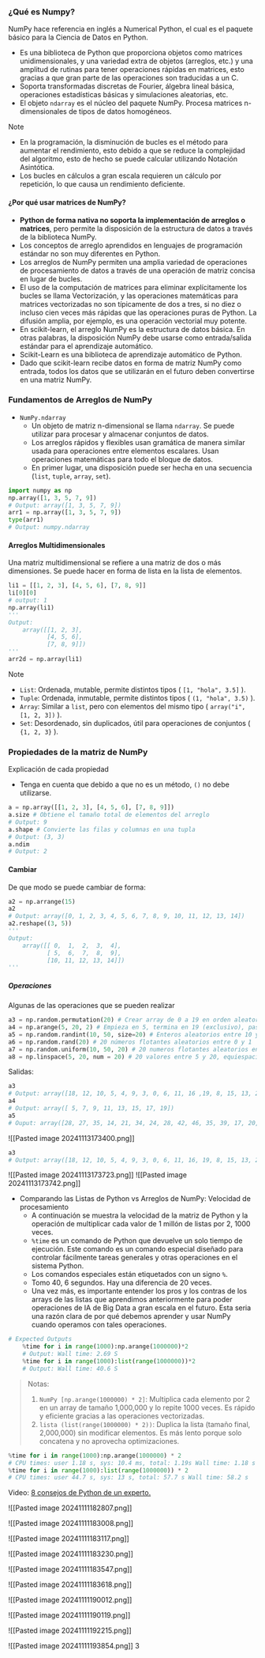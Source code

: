### ¿Qué es Numpy?
NumPy hace referencia en inglés a Numerical Python, el cual es el paquete básico para la Ciencia de Datos en Python.
- Es una biblioteca de Python que proporciona objetos como matrices unidimensionales, y una variedad extra de objetos (arreglos, etc.) y una amplitud de rutinas para tener operaciones rápidas en matrices, esto gracias a que gran parte de las operaciones son traducidas a un C. 
- Soporta transformadas discretas de Fourier, álgebra lineal básica, operaciones estadísticas básicas y simulaciones aleatorias, etc.
- El objeto `ndarray` es el núcleo del paquete NumPy. Procesa matrices n-dimensionales de tipos de datos homogéneos.
> [!NOTE]
> - En la programación, la disminución de bucles es el método para aumentar el rendimiento, esto debido a que se reduce la complejidad del algoritmo, esto de hecho se puede calcular utilizando Notación Asintótica.
> - Los bucles en cálculos a gran escala requieren un cálculo por repetición, lo que causa un rendimiento deficiente.
#### ¿Por qué usar matrices de NumPy?
- **Python de forma nativa no soporta la implementación de arreglos o matrices**, pero permite la disposición de la estructura de datos a través de la biblioteca NumPy.
- Los conceptos de arreglo aprendidos en lenguajes de programación estándar no son muy diferentes en Python. 
- Los arreglos de NumPy permiten una amplia variedad de operaciones de procesamiento de datos a través de una operación de matriz concisa en lugar de bucles.
- El uso de la computación de matrices para eliminar explícitamente los bucles se llama Vectorización, y las operaciones matemáticas para matrices vectorizadas no son típicamente de dos a tres, si no diez o incluso cien veces más rápidas que las operaciones puras de Python. La difusión amplia, por ejemplo, es una operación vectorial muy potente.
- En scikit-learn, el arreglo NumPy es la estructura de datos básica. En otras palabras, la disposición NumPy debe usarse como entrada/salida estándar para el aprendizaje automático.
- Scikit-Learn es una biblioteca de aprendizaje automático de Python. 
- Dado que scikit-learn recibe datos en forma de matriz NumPy como entrada, todos los datos que se utilizarán en el futuro deben convertirse en una matriz NumPy.
### Fundamentos de Arreglos de NumPy
- `NumPy.ndarray`
	- Un objeto de matriz n-dimensional se llama `ndarray`. Se puede utilizar para procesar y almacenar conjuntos de datos.
	- Los arreglos rápidos y flexibles usan gramática de manera similar usada para operaciones entre elementos escalares. Usan operaciones matemáticas para todo el bloque de datos.
	- En primer lugar, una disposición puede ser hecha en una secuencia (`list`, `tuple`, `array`, `set`).
``` Python
import numpy as np
np.array([1, 3, 5, 7, 9])
# Output: array([1, 3, 5, 7, 9])
arr1 = np.array([1, 3, 5, 7, 9])
type(arr1)
# Output: numpy.ndarray
```
#### Arreglos Multidimensionales
Una matriz multidimensional se refiere a una matriz de dos o más dimensiones. Se puede hacer en forma de lista en la lista de elementos.
``` Python
li1 = [[1, 2, 3], [4, 5, 6], [7, 8, 9]]
li[0][0]
# output: 1
np.array(li1)
'''
Output:
	array([[1, 2, 3],
		   [4, 5, 6],
		   [7, 8, 9]])
'''
arr2d = np.array(li1)
```

> [!NOTE]
>- `List`: Ordenada, mutable, permite distintos tipos ( `[1, "hola", 3.5]` ).
>- `Tuple`: Ordenada, inmutable, permite distintos tipos ( `(1, "hola", 3.5)` ).
>- `Array`: Similar a `list`, pero con elementos del mismo tipo ( `array("i", [1, 2, 3])` ).
>- `Set`: Desordenado, sin duplicados, útil para operaciones de conjuntos ( `{1, 2, 3}` ).

### Propiedades de la matriz de NumPy
Explicación de cada propiedad
- Tenga en cuenta que debido a que no es un método, `()` no debe utilizarse.
``` Python
a = np.array([[1, 2, 3], [4, 5, 6], [7, 8, 9]])
a.size # Obtiene el tamaño total de elementos del arreglo
# Output: 9
a.shape # Convierte las filas y columnas en una tupla
# Output: (3, 3)
a.ndim 
# Output: 2 
```
#### Cambiar 
De que modo se puede cambiar de forma:
``` Python
a2 = np.arrange(15)
a2
# Output: array([0, 1, 2, 3, 4, 5, 6, 7, 8, 9, 10, 11, 12, 13, 14])
a2.reshape((3, 5))
'''
Output: 
	array([[ 0,  1,  2,  3,  4],
		   [ 5,  6,  7,  8,  9],
		   [10, 11, 12, 13, 14]])
'''
```
##### Operaciones
Algunas de las operaciones que se pueden realizar
``` Python
a3 = np.random.permutation(20) # Crear array de 0 a 19 en orden aleatorio
a4 = np.arange(5, 20, 2) # Empieza en 5, termina en 19 (exclusivo), paso de 2
a5 = np.random.randint(10, 50, size=20) # Enteros aleatorios entre 10 y 49, con tamaño 20
a6 = np.random.rand(20) # 20 números flotantes aleatorios entre 0 y 1
a7 = np.random.uniform(10, 50, 20) # 20 numeros flotantes aleatorios entre 10 y 50
a8 = np.linspace(5, 20, num = 20) # 20 valores entre 5 y 20, equiespaciados
```
Salidas: 
``` Python
a3
# Output: array([18, 12, 10, 5, 4, 9, 3, 0, 6, 11, 16 ,19, 8, 15, 13, 2, 7,17, 14, 1])
a4
# Output: array([ 5, 7, 9, 11, 13, 15, 17, 19])
a5
# Ouput: array([28, 27, 35, 14, 21, 34, 24, 28, 42, 46, 35, 39, 17, 20, 21, 33, 20, 29, 11])
```
![[Pasted image 20241113173400.png]]
``` Python
a3
# Output: array([18, 12, 10, 5, 4, 9, 3, 0, 6, 11, 16, 19, 8, 15, 13, 2, 7, 17, 14, 1])
```
![[Pasted image 20241113173723.png]]
![[Pasted image 20241113173742.png]]
- Comparando las Listas de Python vs Arreglos de NumPy: Velocidad de procesamiento
	- A continuación se muestra la velocidad de la matriz de Python y la operación de multiplicar cada valor de 1 millón de listas por 2, 1000 veces.
	- `%time` es un comando de Python que devuelve un solo tiempo de ejecución. Este comando es un comando especial diseñado para controlar fácilmente tareas generales y otras operaciones en el sistema Python.
	- Los comandos especiales están etiquetados con un signo `%`.
	- Tomo 40, 6 segundos. Hay una diferencia de 20 veces.
	- Una vez más, es importante entender los pros y los contras de los arrays de las listas que aprendimos anteriormente para poder operaciones de IA de Big Data a gran escala en el futuro. Esta seria una razón clara de por qué debemos aprender y usar NumPy cuando operamos con tales operaciones.
``` Python
# Expected Outputs 
	%time for i in range(1000):np.arange(1000000)*2
	# Output: Wall time: 2.69 S
	%time for i in range(1000):list(range(1000000))*2
	# Output: Wall time: 40.6 S
```
> Notas: 
> 	1. `NumPy [np.arange(1000000) * 2]`: Multiplica cada elemento por 2 en un array de tamaño 1,000,000 y lo repite 1000 veces. Es rápido y eficiente gracias a las operaciones vectorizadas.
> 	2. `lista (list(range(1000000) * 2))`: Duplica la lista (tamaño final, 2,000,000) sin modificar elementos. Es más lento porque solo concatena y no aprovecha optimizaciones.
``` Python
%time for i in range(1000):np.arange(1000000) * 2
# CPU times: user 1.18 s, sys: 10.4 ms, total: 1.19s Wall time: 1.18 s
%time for i in range(1000):list(range(1000000)) * 2
# CPU times: user 44.7 s, sys: 13 s, total: 57.7 s Wall time: 58.2 s
```

Video: [8 consejos de Python de un experto.](https://www.youtube.com/watch?v=tCEWR_QQOfA&ab_channel=codigofacilito)


![[Pasted image 20241111182807.png]]

![[Pasted image 20241111183008.png]]

![[Pasted image 20241111183117.png]]

![[Pasted image 20241111183230.png]]

![[Pasted image 20241111183547.png]]

![[Pasted image 20241111183618.png]]

![[Pasted image 20241111190012.png]]

![[Pasted image 20241111190119.png]]

![[Pasted image 20241111192215.png]]

![[Pasted image 20241111193854.png]]
3